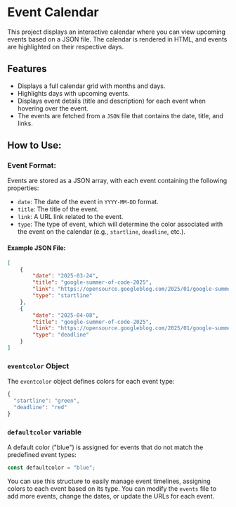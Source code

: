 # Event Calendar

This project displays an interactive calendar where you can view upcoming events based on a JSON file. The calendar is rendered in HTML, and events are highlighted on their respective days.

## Features

- Displays a full calendar grid with months and days.
- Highlights days with upcoming events.
- Displays event details (title and description) for each event when hovering over the event.
- The events are fetched from a `JSON` file that contains the date, title, and links.

## How to Use:

### Event Format:
Events are stored as a JSON array, with each event containing the following properties:
- `date`: The date of the event in `YYYY-MM-DD` format.
- `title`: The title of the event.
- `link`: A URL link related to the event.
- `type`: The type of event, which will determine the color associated with the event on the calendar (e.g., `startline`, `deadline`, etc.).

#### Example JSON File:
```json
[
    {
        "date": "2025-03-24",
        "title": "google-summer-of-code-2025",
        "link": "https://opensource.googleblog.com/2025/01/google-summer-of-code-2025-is-here.html",
        "type": "startline"
    },
    {
        "date": "2025-04-08",
        "title": "google-summer-of-code-2025",
        "link": "https://opensource.googleblog.com/2025/01/google-summer-of-code-2025-is-here.html",
        "type": "deadline"
    }
]
```

### `eventcolor` Object

The `eventcolor` object defines colors for each event type:

```javascript
{
  "startline": "green",
  "deadline": "red"
}
```

### `defaultcolor` variable

A default color ("blue") is assigned for events that do not match the predefined event types:

```javascript
const defaultcolor = "blue";
```

You can use this structure to easily manage event timelines, assigning colors to each event based on its type. You can modify the `events` file to add more events, change the dates, or update the URLs for each event.

